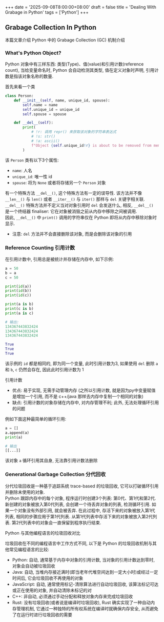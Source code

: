 +++
date = '2025-09-08T8:00:00+08:00'
draft = false
title = 'Dealing With Grabage in Python'
tags = ['Python']
+++

## Grabage Collection In Python

本篇文章介绍 Python 中的 Grabage Collection (GC) 机制介绍

### What's Python Object?

Python 对象中有三样东西: 类型(Type)、值(value)和引用计数(reference count), 当给变量命名时, Python 会自动检测其类型, 值在定义对象时声明, 引用计数是指该对象名称的数量.

首先来看一个类

```Python
class Person:
    def __init__(self, name, unique_id, spouse):
        self.name = name
        self.unique_id = unique_id
        self.spouse = spouse

    def __del__(self):
        print(
            # !r: 调用 repr() 来获取该对象的字符串表达式
            # !s: str()
            # !a: ascii()
            f"Object {self.unique_id!r} is about to be removed from memory. Goodbye!"
        )
```

该 `Person` 类有以下3个属性:

- `name`: 人名
- `unique_id`: 唯一性 id
- `spouse`: 将为 `None` 或者将存储另一个 `Person` 对象

有一个特殊方法 `__del__()`, 这个特殊方法有一定的误导性. 该方法并不像 `__len__()` 与 `len()` 或者 `__iter__()` 与 `iter()` 那样与 `del` 关键字相关联. `__del__()` 特殊方法并不定义当对对象引用时 `del` 会发送什么, 相反, `__del__()` 是一个终结器 finaliser: 它在对象被消毁之前从内存中移除之间被调用.  
因此, `__del__()` 中 `print()` 调用的字符串仅在 Python 即将从内存中移除对象时显示.

- 注意: `del` 方法并不会直接删除该对象, 而是会删除该对象的引用

### Reference Counting 引用计数

在引用计数中, 引用总是被统计并存储在内存中, 如下示例:

```Python
a = 50
b = a
c = 50

print(id(a))
print(id(b))
print(id(c))

print(a is b)
print(c is b)
print(a is c)

# 输出:
134367443832424
134367443832424
134367443832424

True
True
True
```

该示例的 `id` 都是相同的, 即为同一个变量, 此时引用计数为3, 如果使用 `del` 删除 `a` 和 `b`, `c` 仍然会存在, 因此此时引用计数为 1

引用计数

- 优点: 易于实现, 无需手动管理内存 (之所以引用计数, 就是因为py中变量赋值是增加一个引用, 而不是 c++/java 那样去内存中复制一个相同的对象)
- 缺点: 引用计数的对象存储在内存中, 对内存管理不利; 此外, 无法处理循环引用的问题

例如下面这种最简单的循环引用:

```Python
a = []
a.append(a)
print(a)

# 输出
[[...]]
```

该对象 `a` 循环引用其自身, 无法靠引用计数法删除

### Generational Garbage Collection 分代回收

分代垃圾回收是一种基于追踪系统 trace-based 的垃圾回收, 它可以打破循环引用并删除未使用的对象.  
Python 跟踪内存中的每个对象, 程序运行时创建3个列表: 第0代、第1代和第2代.  
新创建的对象被放入第0代列表, 会创建一个待丢弃对象的列表, 检测循环引用. 如果一个对象没有外部引用, 就会被丢弃. 在此过程中, 存活下来的对象被放入第1代列表, 相同的步骤应用于第1代列表. 从第1代列表中存活下来的对象被放入第2代列表. 第2代列表中的对象会一直保留到程序执行结束.

Python 与其他编程语言的垃圾回收对比

垃圾回收在不同的编程语言中工作方式不同, 以下是 Python 的垃圾回收机制与其他常见编程语言的比较:

- Python: 自动, 通常基于内存中对象的引用计数, 当对象的引用计数达到零时, 对象会自动被垃圾回收
- Java: 自动, 当堆内存接近满时(即当老年代堆空间达到一定大小时)或经过一定时间后, 它会垃圾回收不再使用的对象
- JavaScript: 自动, 通常使用标记-清除算法进行自动垃圾回收, 该算法标记可达或正在使用的对象, 并自动清除未标记的对
- C++: 非自动, 必须通过手动分配和释放对象内存来完成垃圾回收
- Rust: 没有垃圾回收(或者说是编译时垃圾回收), Rust 确实实现了一种自动内存管理机制, 它通过一种独特的所有权系统在编译时就确保内存安全, 从而避免了在运行时进行垃圾回收的需要
